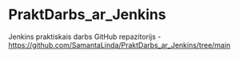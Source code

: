 # PraktDarbs_ar_Jenkins
Jenkins praktiskais darbs
GitHub repazitorijs - https://github.com/SamantaLinda/PraktDarbs_ar_Jenkins/tree/main